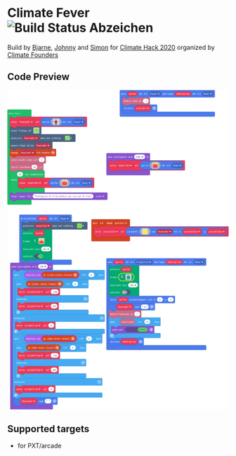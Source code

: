 # Climate Fever ![Build Status Abzeichen](https://github.com/karottengurke/feuer/workflows/MakeCode/badge.svg)
Build by [Bjarne](https://github.com/karottengurke), [Johnny](https://www.linkedin.com/in/jbgoslar/) and [Simon](https://www.linkedin.com/in/simon-goslar-662a7019a/) for [Climate Hack 2020](https://www.climatefounders.com/climate-hack) organized by [Climate Founders](https://www.climatefounders.com/)

## Code Preview

![Eine gerenderte Ansicht der Blöcke](https://github.com/karottengurke/feuer/raw/master/.makecode/blocks.png)

## Supported targets

* for PXT/arcade
